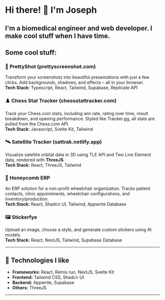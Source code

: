 # Hi there! 👋 I'm Joseph

I'm a biomedical engineer and web developer. I make cool stuff when I have time.
---

## Some cool stuff: 

### 🌟 **PrettyShot** (prettyscreenshot.com)  
Transform your screenshots into beautiful presentations with just a few clicks. Add backgrounds, shadows, and effects – all in your browser.  
**Tech Stack:** Typescript, React, Tailwind, Supabase, Replicate API  

### ♟️ **Chess Stat Tracker** (chessstattracker.com)  
Track your Chess.com stats, including win rate, rating over time, result breakdown, and opening performance. Styled like Tracker.gg, all stats are pulled from the Chess.com API.  
**Tech Stack:** Javascript, Svelte Kit, Tailwind  

### 🛰️ **Satellite Tracker** (sattrak.netlify.app)  
Visualize satellite orbital data in 3D using TLE API and Two Line Element data, rendered with **ThreeJS**.  
**Tech Stack:** React, ThreeJS, Tailwind  

### 🍯 **Honeycomb ERP** 
An ERP solution for a non-profit wheelchair organization. Tracks patient contacts, clinic appointments, wheelchair configurations, and inventory/production.  
**Tech Stack:** React, Shadcn UI, Tailwind, Appwrite Database  

### 🖼️ **Stickerfye**  
Upload an image, choose a style, and generate custom stickers using AI models.  
**Tech Stack:** React, NextJS, Tailwind, Supabase Database  

---

## 📖 Technologies I like

- **Frameworks:** React, Remix.run, NextJS,  Svelte Kit
- **Frontend:** Tailwind CSS, Shadcn UI  
- **Backend:** Appwrite, Supabase   
- **Others:** ThreeJS

---

